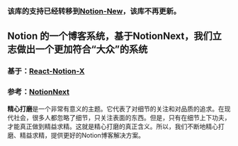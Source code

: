 ### 该库的支持已经转移到[Notion-New](https://github.com/kisrea-team/Notion-New)，该库不再更新。
## Notion 的一个博客系统，基于NotionNext，我们立志做出一个更加符合“大众”的系统
### 基于：[React-Notion-X](https://github.com/NotionX/react-notion-x)
### 参考：[NotionNext](LICENSE/notionnext/LICENSE)
**精心打磨**是一个非常有意义的主题。它代表了对细节的关注和对品质的追求。在现代社会，很多人都忽略了细节，只关注表面的东西。但是，只有在细节上下功夫，才能真正做到精益求精。这就是精心打磨的真正含义。所以，我们不断地精心打磨、精益求精，提供更好的Notion博客解决方案。
